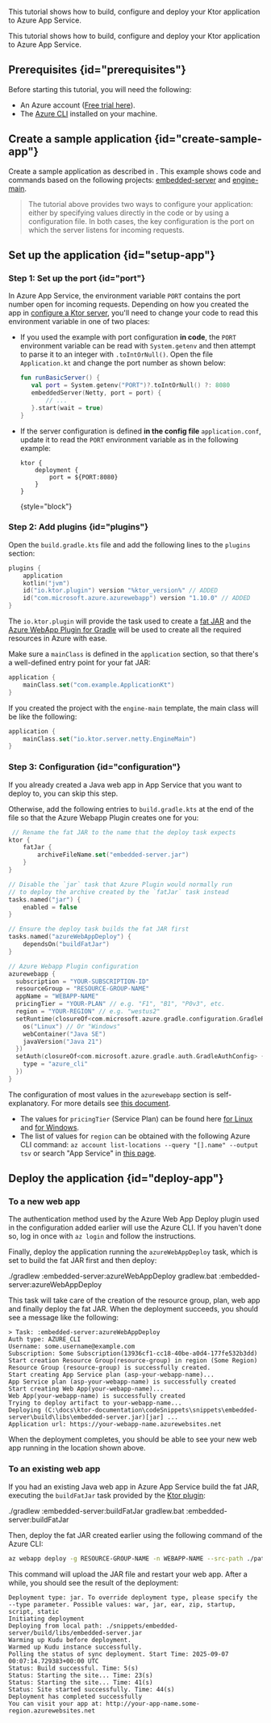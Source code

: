 [//]: # (title: Azure App Service)

<show-structure for="chapter" depth="2"/>

<link-summary>This tutorial shows how to build, configure and deploy your Ktor application to Azure App Service.</link-summary>

This tutorial shows how to build, configure and deploy your Ktor application to Azure App Service.

## Prerequisites {id="prerequisites"}
Before starting this tutorial, you will need the following:
* An Azure account ([Free trial here](https://azure.microsoft.com/en-us/free/)).
* The [Azure CLI](https://learn.microsoft.com/cli/azure/install-azure-cli) installed on your machine.

## Create a sample application {id="create-sample-app"}

Create a sample application as described in [](server-create-a-new-project.topic). This example shows code and commands based on the following projects: [embedded-server](https://github.com/ktorio/ktor-documentation/tree/%ktor_version%/codeSnippets/snippets/embedded-server) and [engine-main](https://github.com/ktorio/ktor-documentation/tree/%ktor_version%/codeSnippets/snippets/engine-main).

> The tutorial above provides two ways to configure your application: either by specifying values directly in the code or by using a configuration file. In both cases, the key configuration is the port on which the server listens for incoming requests.

## Set up the application {id="setup-app"}

### Step 1: Set up the port {id="port"}

In Azure App Service, the environment variable `PORT` contains the port number open for incoming requests. Depending on how you created the app in [configure a Ktor server](server-create-and-configure.topic), you'll need to change your code to read this environment variable in one of two places:

* If you used the example with port configuration **in code**, the `PORT` environment variable can be read with `System.getenv` and then attempt to parse it to an integer with `.toIntOrNull()`. Open the file `Application.kt` and change the port number as shown below:

   ```kotlin
   fun runBasicServer() {
      val port = System.getenv("PORT")?.toIntOrNull() ?: 8080
      embeddedServer(Netty, port = port) {
          // ...
      }.start(wait = true)
   }
    ```
* If the server configuration is defined **in the config file** `application.conf`, update it to read the `PORT` environment variable as in the following example:

   ```
   ktor {
       deployment {
           port = ${PORT:8080}
       }
   }
   ```
   {style="block"}

### Step 2: Add plugins {id="plugins"}
Open the `build.gradle.kts` file and add the following lines to the `plugins` section:
```kotlin
plugins {
    application
    kotlin("jvm")
    id("io.ktor.plugin") version "%ktor_version%" // ADDED
    id("com.microsoft.azure.azurewebapp") version "1.10.0" // ADDED
}
```

The `io.ktor.plugin` will provide the task used to create a [fat JAR](server-fatjar.md) and the [Azure WebApp Plugin for Gradle](https://github.com/microsoft/azure-gradle-plugins) will be used to create all the required resources in Azure with ease.

Make sure a `mainClass` is defined in the `application` section, so that there's a well-defined entry point for your fat JAR:

```kotlin
application {
    mainClass.set("com.example.ApplicationKt")
}
```
If you created the project with the `engine-main` template, the main class will be like the following:

```kotlin
application {
    mainClass.set("io.ktor.server.netty.EngineMain")
}
```


### Step 3: Configuration {id="configuration"}

If you already created a Java web app in App Service that you want to deploy to, you can skip this step.

Otherwise, add the following entries to `build.gradle.kts` at the end of the file so that the Azure Webapp Plugin creates one for you:

```kotlin
 // Rename the fat JAR to the name that the deploy task expects
ktor {
    fatJar {
        archiveFileName.set("embedded-server.jar")
    }
}

// Disable the `jar` task that Azure Plugin would normally run
// to deploy the archive created by the `fatJar` task instead
tasks.named("jar") {
    enabled = false
}

// Ensure the deploy task builds the fat JAR first
tasks.named("azureWebAppDeploy") {
    dependsOn("buildFatJar")
}

// Azure Webapp Plugin configuration
azurewebapp {
  subscription = "YOUR-SUBSCRIPTION-ID"
  resourceGroup = "RESOURCE-GROUP-NAME"
  appName = "WEBAPP-NAME"
  pricingTier = "YOUR-PLAN" // e.g. "F1", "B1", "P0v3", etc.
  region = "YOUR-REGION" // e.g. "westus2"
  setRuntime(closureOf<com.microsoft.azure.gradle.configuration.GradleRuntimeConfig> {
    os("Linux") // Or "Windows"
    webContainer("Java SE")
    javaVersion("Java 21")
  })
  setAuth(closureOf<com.microsoft.azure.gradle.auth.GradleAuthConfig> {
    type = "azure_cli"
  })
}
```

The configuration of most values in the `azurewebapp` section is self-explanatory. For more details see [this document](https://github.com/microsoft/azure-gradle-plugins/wiki/Webapp-Configuration).

* The values for `pricingTier` (Service Plan) can be found here [for Linux](https://azure.microsoft.com/en-us/pricing/details/app-service/linux/) and [for Windows](https://azure.microsoft.com/en-us/pricing/details/app-service/windows/).
* The list of values for `region` can be obtained with the following Azure CLI command: `az account list-locations --query "[].name" --output tsv` or search "App Service" in [this page](https://go.microsoft.com/fwlink/?linkid=2300348&clcid=0x409).

## Deploy the application {id="deploy-app"}

### To a new web app

The authentication method used by the Azure Web App Deploy plugin used in the configuration added earlier will use the Azure CLI. If you haven't done so, log in once with `az login` and follow the instructions.

Finally, deploy the application running the `azureWebAppDeploy` task, which is set to build the fat JAR first and then deploy:

<tabs group="os">
<tab title="Linux/macOS" group-key="unix">
<code-block>./gradlew :embedded-server:azureWebAppDeploy</code-block>
</tab>
<tab title="Windows" group-key="windows">
<code-block>gradlew.bat :embedded-server:azureWebAppDeploy</code-block>
</tab>
</tabs>

This task will take care of the creation of the resource group, plan, web app and finally deploy the fat JAR. When the deployment succeeds, you should see a message like the following:

```text
> Task: :embedded-server:azureWebAppDeploy
Auth type: AZURE_CLI
Username: some.username@example.com
Subscription: Some Subscription(13936cf1-cc18-40be-a0d4-177fe532b3dd)
Start creation Resource Group(resource-group) in region (Some Region)
Resource Group (resource-group) is successfully created.
Start creating App Service plan (asp-your-webapp-name)...
App Service plan (asp-your-webapp-name) is successfully created
Start creating Web App(your-webapp-name)...
Web App(your-webapp-name) is successfully created
Trying to deploy artifact to your-webapp-name...
Deploying (C:\docs\ktor-documentation\codeSnippets\snippets\embedded-server\build\libs\embedded-server.jar)[jar] ...
Application url: https://your-webapp-name.azurewebsites.net
```

When the deployment completes, you should be able to see your new web app running in the location shown above.

### To an existing web app

If you had an existing Java web app in Azure App Service build the fat JAR, executing the `buildFatJar` task provided by the [Ktor plugin](#plugins):

<tabs group="os">
<tab title="Linux/macOS" group-key="unix">
<code-block>./gradlew :embedded-server:buildFatJar</code-block>
</tab>
<tab title="Windows" group-key="windows">
<code-block>gradlew.bat :embedded-server:buildFatJar</code-block>
</tab>
</tabs>

Then, deploy the fat JAR created earlier using the following command of the Azure CLI:

```bash
az webapp deploy -g RESOURCE-GROUP-NAME -n WEBAPP-NAME --src-path ./path/to/embedded-server.jar --restart true
```

This command will upload the JAR file and restart your web app. After a while, you should see the result of the deployment:

```text
Deployment type: jar. To override deployment type, please specify the --type parameter. Possible values: war, jar, ear, zip, startup, script, static
Initiating deployment
Deploying from local path: ./snippets/embedded-server/build/libs/embedded-server.jar
Warming up Kudu before deployment.
Warmed up Kudu instance successfully.
Polling the status of sync deployment. Start Time: 2025-09-07 00:07:14.729383+00:00 UTC
Status: Build successful. Time: 5(s)
Status: Starting the site... Time: 23(s)
Status: Starting the site... Time: 41(s)
Status: Site started successfully. Time: 44(s)
Deployment has completed successfully
You can visit your app at: http://your-app-name.some-region.azurewebsites.net
```